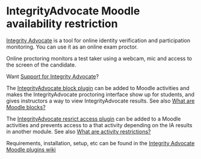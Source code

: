 # IntegrityAdvocate Moodle availability restriction

[Integrity Advocate](https://integrityadvocate.com/) is a tool for online identity verification and participation monitoring.  You can use it as an online exam proctor.

Online proctoring monitors a test taker using a webcam, mic and access to the screen of the candidate.

Want [Support for Integrity Advocate](https://support.integrityadvocate.com/hc/en-us)?

The [IntegrityAdvocate block plugin](https://bitbucket.org/mwebv/moodle-block_integrityadvocate/downloads/moodle-block_integrityadvocate.zip) can be added to Moodle activities and makes the IntegrityAdvocate proctoring interface show up for students, and gives instructors a way to view IntegrityAdvocate results.  See also [What are Moodle blocks?](https://docs.moodle.org/en/Blocks)

The [IntegrityAdvocate resrict access plugin](https://bitbucket.org/mwebv/moodle-availability_integrityadvocate/downloads/moodle-availability_integrityadvocate.zip) can be added to a Moodle activities and prevents access to a that activity depending on the IA results in another module.  See also [What are activity restrictions?](https://docs.moodle.org/38/en/Using_restrict_access)

Requirements, installation, setup, etc can be found in the [Integrity Advocate Moodle plugins wiki](/mwebv/moodle-block_integrityadvocate/wiki/)